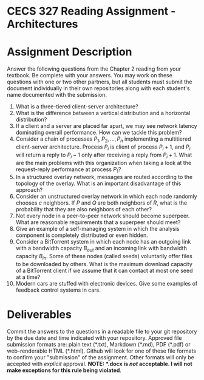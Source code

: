 # CECS 327 Reading Assignment - Architectures

# Assignment Description
Answer the following questions from the Chapter 2 reading from your textbook. Be complete with your answers. You may work on these questions with one or two other partners, but all students must submit the document individually in their own repositories along with each student's name documented with the submission.

1. What is a three-tiered client-server architecture?
2. What is the difference between a vertical distribution and a horizontal distribution?
3. If a client and a server are placed far apart, we may see network latency dominating overall performance. How can we tackle this problem?
4. Consider a chain of processes $P_{1}, P_{2}, \ldots, P_{n}$ implementing a multitiered client-server architecture. Process $P_{i}$ is client of process $P_{i}+1$, and $P_{i}$ will return a reply to $P_{i}-1$ only after receiving a reply from $P_{i}+1$. What are the main problems with this organization when taking a look at the request-reply performance at process $P_{1}$?
5. In a structured overlay network, messages are routed according to the topology of the overlay. What is an important disadvantage of this approach?
6. Consider an unstructured overlay network in which each node randomly chooses $c$ neighbors. If $P$ and $Q$ are both neighbors of $R$, what is the probability that they are also neighbors of each other?
7. Not every node in a peer-to-peer network should become superpeer. What are reasonable requirements that a superpeer should meet?
8. Give an example of a self-managing system in which the analysis component is completely distributed or even hidden.
9. Consider a BitTorrent system in which each node has an outgoing link with a bandwidth capacity $B_{out}$ and an incoming link with bandwidth capacity $B_{in}$. Some of these nodes (called seeds) voluntarily offer files to be downloaded by others. What is the maximum download capacity of a BitTorrent client if we assume that it can contact at most one seed at a time?
10. Modern cars are stuffed with electronic devices. Give some 
  examples of feedback control systems in cars.

# Deliverables
Commit the answers to the questions in a readable file to your git repository by the due date and time indicated with your repository. Approved file submission formats are: plain text (\*.txt), Markdown (\*.md), PDF (\*.pdf) or web-renderable HTML (\*.html). Github will look for one of these file formats to confirm your "submission" of the assignment. Other formats will only be accepted with *explicit* approval. **NOTE: \*.docx is *not* acceptable. I will not make exceptions for this rule being violated**.
